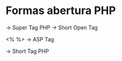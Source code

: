 # Formas abertura PHP

<?php ?>  -> Super Tag PHP
<? ?> -> Short Open Tag
<% %>  -> ASP Tag
<?= ?> -> Short Tag PHP
